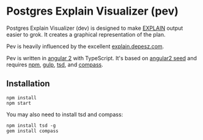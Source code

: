 # Postgres Explain Visualizer (pev)

Postgres Explain Visualizer (dev) is designed to make [EXPLAIN](http://www.postgresql.org/docs/current/static/sql-explain.html) output easier to grok. It creates a graphical representation of the plan.

Pev is heavily influenced by the excellent [explain.depesz.com](http://explain.depesz.com/).

Pev is written in [angular 2](https://angular.io/) with TypeScript. It's based on [angular2 seed](https://github.com/mgechev/angular2-seed) and requires [npm](https://www.npmjs.com/), [gulp](), [tsd](http://definitelytyped.org/tsd/), and [compass](http://compass-style.org/).

## Installation

```
npm install
npm start
```

You may also need to install tsd and compass:

```
npm install tsd -g
gem install compass
```
